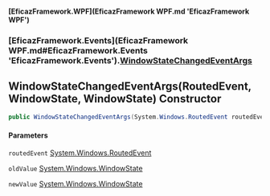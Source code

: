 #### [EficazFramework.WPF](EficazFramework WPF.md 'EficazFramework WPF')
### [EficazFramework.Events](EficazFramework WPF.md#EficazFramework.Events 'EficazFramework.Events').[WindowStateChangedEventArgs](EficazFramework.Events/WindowStateChangedEventArgs.md 'EficazFramework.Events.WindowStateChangedEventArgs')

## WindowStateChangedEventArgs(RoutedEvent, WindowState, WindowState) Constructor

```csharp
public WindowStateChangedEventArgs(System.Windows.RoutedEvent routedEvent, System.Windows.WindowState oldValue, System.Windows.WindowState newValue);
```
#### Parameters

<a name='EficazFramework.Events.WindowStateChangedEventArgs.WindowStateChangedEventArgs(System.Windows.RoutedEvent,System.Windows.WindowState,System.Windows.WindowState).routedEvent'></a>

`routedEvent` [System.Windows.RoutedEvent](https://docs.microsoft.com/en-us/dotnet/api/System.Windows.RoutedEvent 'System.Windows.RoutedEvent')

<a name='EficazFramework.Events.WindowStateChangedEventArgs.WindowStateChangedEventArgs(System.Windows.RoutedEvent,System.Windows.WindowState,System.Windows.WindowState).oldValue'></a>

`oldValue` [System.Windows.WindowState](https://docs.microsoft.com/en-us/dotnet/api/System.Windows.WindowState 'System.Windows.WindowState')

<a name='EficazFramework.Events.WindowStateChangedEventArgs.WindowStateChangedEventArgs(System.Windows.RoutedEvent,System.Windows.WindowState,System.Windows.WindowState).newValue'></a>

`newValue` [System.Windows.WindowState](https://docs.microsoft.com/en-us/dotnet/api/System.Windows.WindowState 'System.Windows.WindowState')